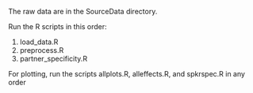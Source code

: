 The raw data are in the SourceData directory.

Run the R scripts in this order:

1. load_data.R
2. preprocess.R
3. partner_specificity.R

For plotting, run the scripts allplots.R, alleffects.R, and spkrspec.R in any order
